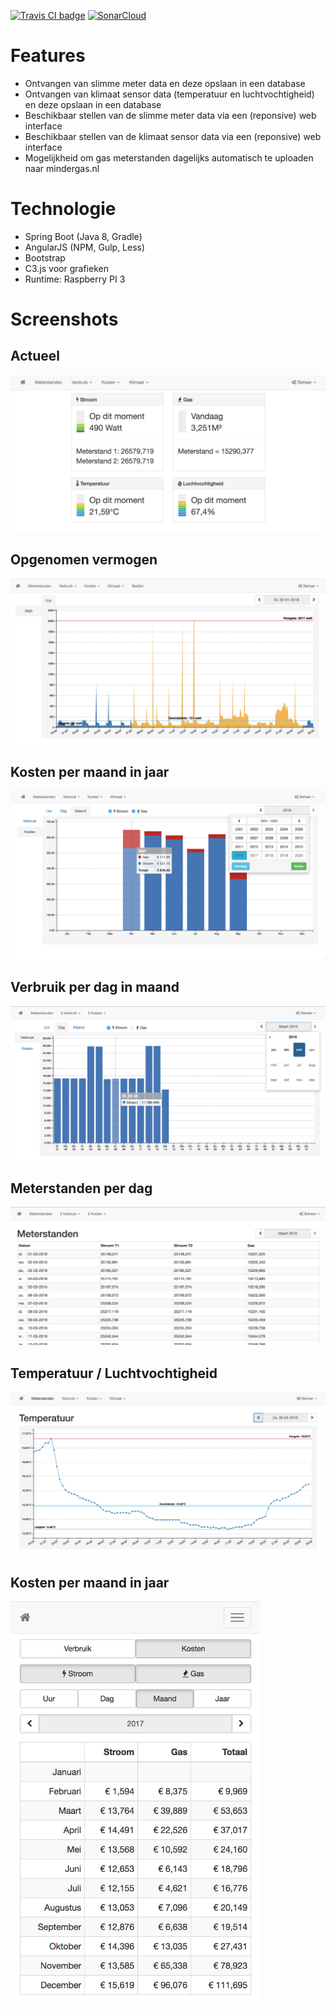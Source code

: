 <a href="https://travis-ci.org/bassages/home-server" taget="_blank"><img src="https://travis-ci.org/bassages/home-server.svg?branch=master" alt="Travis CI badge"></a>
<a href="https://sonarcloud.io/dashboard?id=home-server" target="_blank"><img src="https://sonarcloud.io/api/badges/gate?key=home-server" alt="SonarCloud"></a>

# Features
- Ontvangen van slimme meter data en deze opslaan in een database
- Ontvangen van klimaat sensor data (temperatuur en luchtvochtigheid) en deze opslaan in een database
- Beschikbaar stellen van de slimme meter data via een (reponsive) web interface
- Beschikbaar stellen van de klimaat sensor data via een (reponsive) web interface
- Mogelijkheid om gas meterstanden dagelijks automatisch te uploaden naar mindergas.nl

# Technologie
- Spring Boot (Java 8, Gradle)
- AngularJS (NPM, Gulp, Less)
- Bootstrap
- C3.js voor grafieken
- Runtime: Raspberry PI 3

# Screenshots

## Actueel
![Alt text](documentation/screenshots/actueel-xl.png?raw=true "Actueel")

## Opgenomen vermogen
![Alt text](documentation/screenshots/opgenomen-vermogen.png?raw=true "Actueel")

## Kosten per maand in jaar
![Alt text](documentation/screenshots/kosten-maand-xl.png?raw=true "Kosten per maand in jaar")

## Verbruik per dag in maand
![Alt text](documentation/screenshots/verbruik-dag-xl.png?raw=true "Verbruik per dag in maand")

## Meterstanden per dag
![Alt text](documentation/screenshots/meterstanden-xl.png?raw=true "Meterstanden per dag")

## Temperatuur / Luchtvochtigheid
![Alt text](documentation/screenshots/temperatuur.png?raw=true "Temperatuur")

## Kosten per maand in jaar
<img src="https://raw.githubusercontent.com/bassages/home-server/master/documentation/screenshots/kosten-maand-xs.png" width="400">
